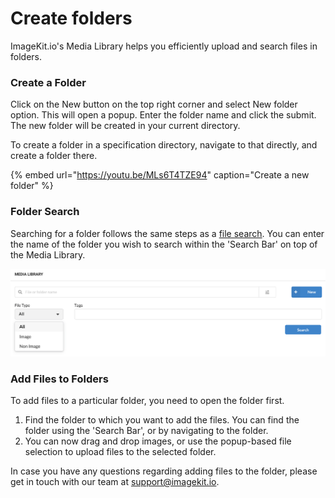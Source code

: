 # Create folders

ImageKit.io's Media Library helps you efficiently upload and search files in folders.

### Create a Folder <a id="create-a-folder"></a>

Click on the New button on the top right corner and select New folder option. This will open a popup. Enter the folder name and click the submit. The new folder will be created in your current directory.

To create a folder in a specification directory, navigate to that directly, and create a folder there. 

{% embed url="https://youtu.be/MLs6T4TZE94" caption="Create a new folder" %}

### Folder Search <a id="folder-search"></a>

Searching for a folder follows the same steps as a [file search](search-update-and-delete.md#file-search). You can enter the name of the folder you wish to search within the 'Search Bar' on top of the Media Library.

![](../../.gitbook/assets/search-media-library%20%281%29.png)

### Add Files to Folders <a id="add-files-to-folders"></a>

To add files to a particular folder, you need to open the folder first.

1. Find the folder to which you want to add the files. You can find the folder using the 'Search Bar', or by navigating to the folder.
2. You can now drag and drop images, or use the popup-based file selection to upload files to the selected folder.

In case you have any questions regarding adding files to the folder, please get in touch with our team at [support@imagekit.io](mailto:customer-support@imagekit.io).

